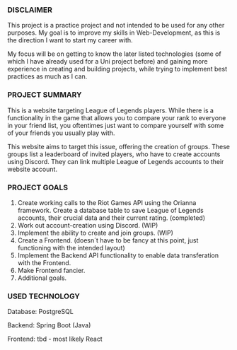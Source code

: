 ### DISCLAIMER
This project is a practice project and not intended to be used for any other purposes. My goal is to improve my skills in Web-Development, as this is the direction I want to start my career with.

My focus will be on getting to know the later listed technologies (some of which I have already used for a Uni project before) and gaining more experience in creating and building projects, while trying to implement best practices as much as I can.

### PROJECT SUMMARY
This is a website targeting League of Legends players. While there is a functionality in the game that allows you to compare your rank to everyone in your friend list, you oftentimes just want to compare yourself with some of your friends you usually play with.

This website aims to target this issue, offering the creation of groups. These groups list a leaderboard of invited players, who have to create accounts using Discord. They can link multiple League of Legends accounts to their website account.

### PROJECT GOALS
1.  Create working calls to the Riot Games API using the Orianna framework. Create a database table to save League of Legends accounts, their crucial data and their current rating. (completed)
2.  Work out account-creation using Discord. (WIP)
3.  Implement the ability to create and join groups. (WIP)
4.  Create a Frontend. (doesn´t have to be fancy at this point, just functioning with the intended layout)
5.  Implement the Backend API functionality to enable data transferation with the Frontend.
6.  Make Frontend fancier.
7.  Additional goals.

### USED TECHNOLOGY
Database:  PostgreSQL

Backend:   Spring Boot (Java)

Frontend:  tbd - most likely React
